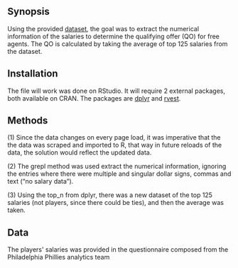## Synopsis

Using the provided [dataset](https://questionnaire-148920.appspot.com/swe/), the goal was to extract the numerical information of the salaries to determine the qualifying offer (QO) for free agents. The QO is calculated by taking the average of top 125 salaries from the dataset.

## Installation

The file will work was done on RStudio. It will require 2 external packages, both available on CRAN. The packages are [dplyr](https://cran.r-project.org/web/packages/dplyr/index.html) and [rvest](https://cran.r-project.org/web/packages/rvest/index.html).

## Methods

(1) Since the data changes on every page load, it was imperative that the  the data was scraped and imported to R, that way in future reloads of the data, the solution would reflect the updated data.

(2) The grepl method was used extract the numerical information, ignoring the entries where there were multiple and singular dollar signs, commas and text (“no salary data”).

(3) Using the top_n from dplyr, there was a new dataset of the top 125 salaries (not players, since there could be ties), and then the average was taken.

## Data

The players' salaries was provided in the questionnaire composed from the Philadelphia Phillies analytics team 
